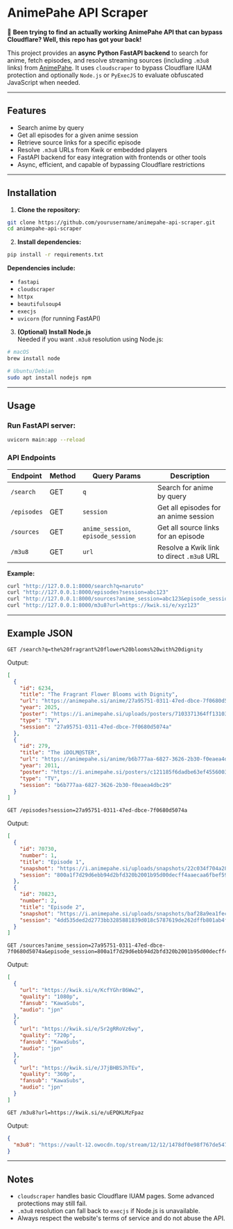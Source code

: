 # AnimePahe API Scraper

🚀 **Been trying to find an actually working AnimePahe API that can bypass Cloudflare? Well, this repo has got your back!**  

This project provides an **async Python FastAPI backend** to search for anime, fetch episodes, and resolve streaming sources (including `.m3u8` links) from [AnimePahe](https://animepahe.si). It uses `cloudscraper` to bypass Cloudflare IUAM protection and optionally `Node.js` or `PyExecJS` to evaluate obfuscated JavaScript when needed.

---

## Features

- Search anime by query
- Get all episodes for a given anime session
- Retrieve source links for a specific episode
- Resolve `.m3u8` URLs from Kwik or embedded players
- FastAPI backend for easy integration with frontends or other tools
- Async, efficient, and capable of bypassing Cloudflare restrictions

---

## Installation

1. **Clone the repository:**

```bash
git clone https://github.com/yourusername/animepahe-api-scraper.git
cd animepahe-api-scraper
```

2. **Install dependencies:**

```bash
pip install -r requirements.txt
```

**Dependencies include:**

- `fastapi`
- `cloudscraper`
- `httpx`
- `beautifulsoup4`
- `execjs`
- `uvicorn` (for running FastAPI)

3. **(Optional) Install Node.js**  
Needed if you want `.m3u8` resolution using Node.js:

```bash
# macOS
brew install node

# Ubuntu/Debian
sudo apt install nodejs npm
```

---

## Usage

### Run FastAPI server:

```bash
uvicorn main:app --reload
```

### API Endpoints

| Endpoint | Method | Query Params | Description |
|----------|--------|--------------|-------------|
| `/search` | GET | `q` | Search for anime by query |
| `/episodes` | GET | `session` | Get all episodes for an anime session |
| `/sources` | GET | `anime_session`, `episode_session` | Get all source links for an episode |
| `/m3u8` | GET | `url` | Resolve a Kwik link to direct `.m3u8` URL |

**Example:**

```bash
curl "http://127.0.0.1:8000/search?q=naruto"
curl "http://127.0.0.1:8000/episodes?session=abc123"
curl "http://127.0.0.1:8000/sources?anime_session=abc123&episode_session=ep1"
curl "http://127.0.0.1:8000/m3u8?url=https://kwik.si/e/xyz123"
```

---

## Example JSON

```http
GET /search?q=the%20fragrant%20flower%20blooms%20with%20dignity
```

Output:

```json
[
  {
    "id": 6234,
    "title": "The Fragrant Flower Blooms with Dignity",
    "url": "https://animepahe.si/anime/27a95751-0311-47ed-dbce-7f0680d5074a",
    "year": 2025,
    "poster": "https://i.animepahe.si/uploads/posters/7103371364ff1310373c89cf444ffc3e6de0b757694a0936ae80e65cfae400b5.jpg",
    "type": "TV",
    "session": "27a95751-0311-47ed-dbce-7f0680d5074a"
  },
  {
    "id": 279,
    "title": "The iDOLM@STER",
    "url": "https://animepahe.si/anime/b6b777aa-6827-3626-2b30-f0eaea4dbc29",
    "year": 2011,
    "poster": "https://i.animepahe.si/posters/c121185f6dadbe63ef45560032b41d2b5186e2ca39edfd0b2796c3cecaa552b0.jpg",
    "type": "TV",
    "session": "b6b777aa-6827-3626-2b30-f0eaea4dbc29"
  }
]
```

```http
GET /episodes?session=27a95751-0311-47ed-dbce-7f0680d5074a
```

Output:

```json
[
  {
    "id": 70730,
    "number": 1,
    "title": "Episode 1",
    "snapshot": "https://i.animepahe.si/uploads/snapshots/22c034f704a286b5ce17cc33a3dccf9258cc83038e5bafbcc5a196b2584c3454.jpg",
    "session": "800a1f7d29d6ebb94d2bfd320b2001b95d00decff4aaecaa6fbef5916379a762"
  },
  {
    "id": 70823,
    "number": 2,
    "title": "Episode 2",
    "snapshot": "https://i.animepahe.si/uploads/snapshots/baf28a9ea1fecf9bbee49844cf3b782632e487ff49d3ba5c93b56241719fab05.jpg",
    "session": "4dd535ded2d2773bb3285881839d018c5787619de262dffb801ab4f78cf20123"
  }
]
```

```http
GET /sources?anime_session=27a95751-0311-47ed-dbce-7f0680d5074a&episode_session=800a1f7d29d6ebb94d2bfd320b2001b95d00decff4aaecaa6fbef5916379a762
```

Output:

```json
[
  {
    "url": "https://kwik.si/e/KcfYGhr86Ww2",
    "quality": "1080p",
    "fansub": "KawaSubs",
    "audio": "jpn"
  },
  {
    "url": "https://kwik.si/e/Sr2gRRoVz6wy",
    "quality": "720p",
    "fansub": "KawaSubs",
    "audio": "jpn"
  },
  {
    "url": "https://kwik.si/e/J7jBHBSJhTEv",
    "quality": "360p",
    "fansub": "KawaSubs",
    "audio": "jpn"
  }
]
```

```http
GET /m3u8?url=https://kwik.si/e/uEPQKLMzFpaz
```

Output:

```json
{
  "m3u8": "https://vault-12.owocdn.top/stream/12/12/1478df0e98f767de547ac36d33bc92b73b9a5b7318fe3f3e81328fa31fc1eac3/uwu.m3u8"
}
```

---

## Notes

- `cloudscraper` handles basic Cloudflare IUAM pages. Some advanced protections may still fail.
- `.m3u8` resolution can fall back to `execjs` if Node.js is unavailable.
- Always respect the website's terms of service and do not abuse the API.